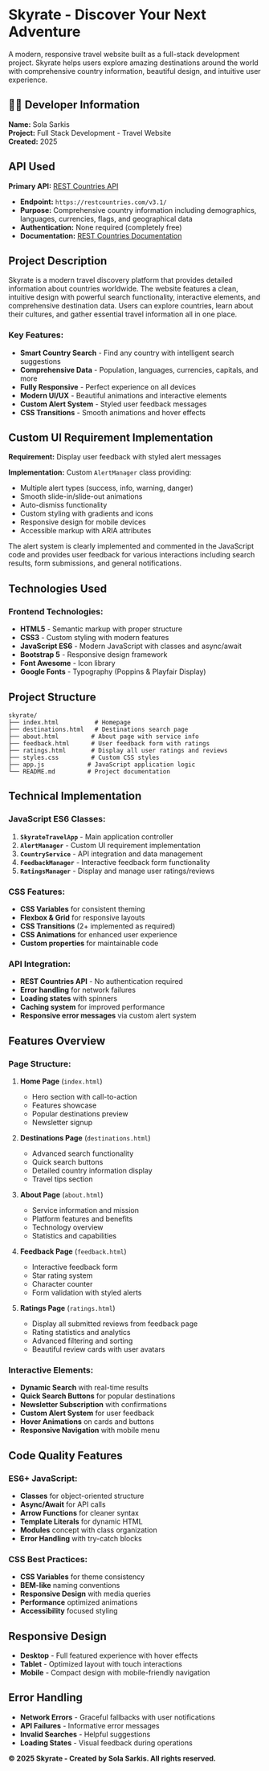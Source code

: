 # Skyrate - Discover Your Next Adventure

A modern, responsive travel website built as a full-stack development project. Skyrate helps users explore amazing destinations around the world with comprehensive country information, beautiful design, and intuitive user experience.

## 👨‍💻 Developer Information

**Name:** Sola Sarkis  
**Project:** Full Stack Development - Travel Website  
**Created:** 2025  

## API Used

**Primary API:** [REST Countries API](https://restcountries.com/)  
- **Endpoint:** `https://restcountries.com/v3.1/`
- **Purpose:** Comprehensive country information including demographics, languages, currencies, flags, and geographical data
- **Authentication:** None required (completely free)
- **Documentation:** [REST Countries Documentation](https://restcountries.com/)

## Project Description

Skyrate is a modern travel discovery platform that provides detailed information about countries worldwide. The website features a clean, intuitive design with powerful search functionality, interactive elements, and comprehensive destination data. Users can explore countries, learn about their cultures, and gather essential travel information all in one place.

### Key Features:
-  **Smart Country Search** - Find any country with intelligent search suggestions
-  **Comprehensive Data** - Population, languages, currencies, capitals, and more
-  **Fully Responsive** - Perfect experience on all devices
-  **Modern UI/UX** - Beautiful animations and interactive elements
-  **Custom Alert System** - Styled user feedback messages
-  **CSS Transitions** - Smooth animations and hover effects

## Custom UI Requirement Implementation

**Requirement:** Display user feedback with styled alert messages

**Implementation:** Custom `AlertManager` class providing:
-  Multiple alert types (success, info, warning, danger)
-  Smooth slide-in/slide-out animations
-  Auto-dismiss functionality
-  Custom styling with gradients and icons
-  Responsive design for mobile devices
-  Accessible markup with ARIA attributes

The alert system is clearly implemented and commented in the JavaScript code and provides user feedback for various interactions including search results, form submissions, and general notifications.

## Technologies Used

### Frontend Technologies:
- **HTML5** - Semantic markup with proper structure
- **CSS3** - Custom styling with modern features
- **JavaScript ES6** - Modern JavaScript with classes and async/await
- **Bootstrap 5** - Responsive design framework
- **Font Awesome** - Icon library
- **Google Fonts** - Typography (Poppins & Playfair Display)

## Project Structure

```
skyrate/
├── index.html          # Homepage
├── destinations.html   # Destinations search page
├── about.html         # About page with service info
├── feedback.html      # User feedback form with ratings
├── ratings.html       # Display all user ratings and reviews
├── styles.css         # Custom CSS styles
├── app.js            # JavaScript application logic
└── README.md         # Project documentation
```

## Technical Implementation

### JavaScript ES6 Classes:
1. **`SkyrateTravelApp`** - Main application controller
2. **`AlertManager`** - Custom UI requirement implementation
3. **`CountryService`** - API integration and data management
4. **`FeedbackManager`** - Interactive feedback form functionality
5. **`RatingsManager`** - Display and manage user ratings/reviews

### CSS Features:
- **CSS Variables** for consistent theming
- **Flexbox & Grid** for responsive layouts
- **CSS Transitions** (2+ implemented as required)
- **CSS Animations** for enhanced user experience
- **Custom properties** for maintainable code

### API Integration:
- **REST Countries API** - No authentication required
- **Error handling** for network failures
- **Loading states** with spinners
- **Caching system** for improved performance
- **Responsive error messages** via custom alert system

## Features Overview

### Page Structure:
1. **Home Page** (`index.html`)
   - Hero section with call-to-action
   - Features showcase
   - Popular destinations preview
   - Newsletter signup
   
2. **Destinations Page** (`destinations.html`)
   - Advanced search functionality
   - Quick search buttons
   - Detailed country information display
   - Travel tips section
   
3. **About Page** (`about.html`)
   - Service information and mission
   - Platform features and benefits
   - Technology overview
   - Statistics and capabilities

4. **Feedback Page** (`feedback.html`)
   - Interactive feedback form
   - Star rating system
   - Character counter
   - Form validation with styled alerts

5. **Ratings Page** (`ratings.html`)
   - Display all submitted reviews from feedback page
   - Rating statistics and analytics
   - Advanced filtering and sorting
   - Beautiful review cards with user avatars

### Interactive Elements:
-  **Dynamic Search** with real-time results
-  **Quick Search Buttons** for popular destinations
-  **Newsletter Subscription** with confirmations
-  **Custom Alert System** for user feedback
-  **Hover Animations** on cards and buttons
-  **Responsive Navigation** with mobile menu


##  Code Quality Features

### ES6+ JavaScript:
- **Classes** for object-oriented structure
- **Async/Await** for API calls
- **Arrow Functions** for cleaner syntax
- **Template Literals** for dynamic HTML
- **Modules** concept with class organization
- **Error Handling** with try-catch blocks

### CSS Best Practices:
- **CSS Variables** for theme consistency
- **BEM-like** naming conventions
- **Responsive Design** with media queries
- **Performance** optimized animations
- **Accessibility** focused styling

## Responsive Design

- **Desktop** - Full featured experience with hover effects
- **Tablet** - Optimized layout with touch interactions
- **Mobile** - Compact design with mobile-friendly navigation

## Error Handling

- **Network Errors** - Graceful fallbacks with user notifications
- **API Failures** - Informative error messages
- **Invalid Searches** - Helpful suggestions
- **Loading States** - Visual feedback during operations



**© 2025 Skyrate - Created by Sola Sarkis. All rights reserved.** 

